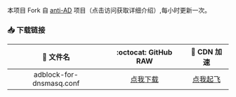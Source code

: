 本项目 Fork 自 [anti-AD](https://github.com/privacy-protection-tools/anti-AD) 项目（点击访问获取详细介绍）,每小时更新一次。

### 📥 下载链接

|        📃 文件名         |                                       :octocat: GitHub RAW                                       |                                        🚀 CDN 加速                                         |
| :----------------------: | :----------------------------------------------------------------------------------------------: | :----------------------------------------------------------------------------------------: |
| adblock-for-dnsmasq.conf | [点我下载](https://raw.githubusercontent.com/fgprodigal/anti-AD/master/adblock-for-dnsmasq.conf) | [点我起飞](https://cdn.jsdelivr.net/gh/fgprodigal/anti-AD@master/adblock-for-dnsmasq.conf) |
